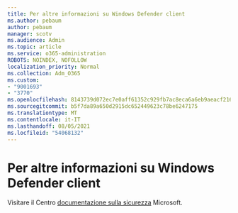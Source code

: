 ```yaml
---
title: Per altre informazioni su Windows Defender client
ms.author: pebaum
author: pebaum
manager: scotv
ms.audience: Admin
ms.topic: article
ms.service: o365-administration
ROBOTS: NOINDEX, NOFOLLOW
localization_priority: Normal
ms.collection: Adm_O365
ms.custom:
- "9001693"
- "3770"
ms.openlocfilehash: 8143739d072ec7e0aff61352c929fb7ac8eca6a6eb9aeacf2162a995fc30a4d0
ms.sourcegitcommit: b5f7da89a650d2915dc652449623c78be6247175
ms.translationtype: MT
ms.contentlocale: it-IT
ms.lasthandoff: 08/05/2021
ms.locfileid: "54068132"
---
```

# <a name="for-more-help-with-windows-defender-client"></a>Per altre informazioni su Windows Defender client

Visitare il Centro [documentazione sulla sicurezza](https://docs.microsoft.com/security/#pivot=products&panel=products1) Microsoft.